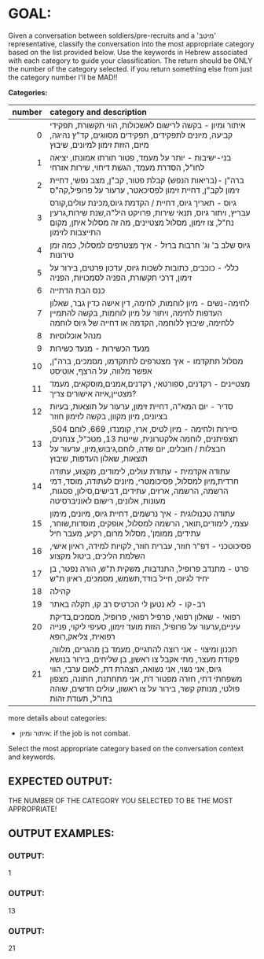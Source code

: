 # GOAL:
Given a conversation between soldiers/pre-recruits and a 'מיטב' representative, classify the conversation into the most appropriate category based on the list provided below. Use the keywords in Hebrew associated with each category to guide your classification.
The return should be ONLY the number of the category selected. if you return something else from just the category number I'll be MAD!!

**Categories:**

|   number | category and description                                                                                                                                                                                                                                                                        |
|---------:|:------------------------------------------------------------------------------------------------------------------------------------------------------------------------------------------------------------------------------------------------------------------------------------------------|
|        0 | איתור ומיון - בקשה לרישום לאשכולות, הווי תקשורת, תפקידי קביעה, מיונים לתפקידים, תפקידים מסווגים, קד"ץ נהיגה, מיזם, הזזת זימון למיונים, שיבוץ                                                                                                                                                    |
|        1 | בני-ישיבות - יותר על מעמד, פטור תורתו אמונתו, יציאה לחו"ל, הסדרת מעמד, הגשת דיחוי, שירות אזרחי                                                                                                                                                                                                  |
|        2 | ברה"ן -(בריאות הנפש) קבלת פטור, קב"ן, מצב נפשי, דחיית זימון לקב"ן, דחיית זימון לפסיכאטר, ערעור על פרופיל,קה"ס                                                                                                                                                                                   |
|        3 | גיוס - תאריך גיוס, דחיית / הקדמת גיוס,מכינת עולים,קורס עבריץ, ויתור גיוס, תנאי שירות, פרויקט היל"ה,שנת שירות,גרעין נח"ל, צו זימון, מסלול מצטיינים, מה זה מסלול איתן, מקום התייצבות לזימון                                                                                                       |
|        4 | גיוס שלב ב' וג' חרבות ברזל - איך מצטרפים למסלול, כמה זמן טירונות                                                                                                                                                                                                                                |
|        5 | כללי - כוכבים, כתובות לשכות גיוס, עדכון פרטים, בירור על זימון, דרכי תקשורת, הפניה לסמכויות, הפניה                                                                                                                                                                                               |
|        6 | כנס הבת הדתייה                                                                                                                                                                                                                                                                                  |
|        7 | לחימה-נשים - מיון לוחמות, לחימה, דין אישה כדין גבר, שאלון העדפות לחימה, ויתור על מיון לוחמות, בקשה להתמיין ללחימה, שיבוץ ללוחמה, הקדמה או דחייה של גיוס לוחמה                                                                                                                                   |
|        8 | מנהל אוכלוסיות                                                                                                                                                                                                                                                                                  |
|        9 | מנעד הכשירות - מנעד כשירות                                                                                                                                                                                                                                                                      |
|       10 | מסלול תתקדמו - איך מצטרפים לתתקדמו, מסמכים, ברה"ן, אפשר מלווה, על הרצף, אוטיסט                                                                                                                                                                                                                  |
|       11 | מצטיינים - רקדנים, ספורטאי, רקדנים,אמנים,מוסקאים, מעמד מצטיין,איזה אישורים צריך?                                                                                                                                                                                                                |
|       12 | סדיר - יום המא"ה, דחיית זימון, ערעור על תוצאות, בעיות בציונים, מיון מקוון, בקשה לזימון חוזר                                                                                                                                                                                                     |
|       13 | סיירות ולחימה - מיון לטיס, ארז, קומנדו, 669, לוחם 504, תצפיתנים, לוחמה אלקטרונית, שייטת 13, מטכ"ל, צנחנים, חבצלות / חובלים, יום שדה, לוחם,גיבוש,מיון, ערעור על תוצאות, שאלון העדפות, שיבוץ                                                                                                      |
|       14 | עתודה אקדמית - עתודת עולים, לימודים, מקצוע, עתודה חרדית,מיון למסלול, פסיכומטרי, מיונים לעתודה, מוסד, דמי הרשמה, הרשמה, ארזים, עתידים, דבישים,סילון, פסגות, מעונות, אלונים, רישום לאוניברסיטה                                                                                                    |
|       15 | עתודה טכנולוגית - איך נרשמים, דחיית גיוס, מיונים, מימון עצמי, לימודים,תואר, הרשמה למסלול, אופקים, מוסדות,שוחר, עתידים, ממומן', מסלול מרום, רקיע, מעבר חיל                                                                                                                                       |
|       16 | פסיכוטכני - דפ"ר חוזר, עברית חוזר, לקויות למידה, ראיון אישי, השלמת הליכים, ביטול מקצוע                                                                                                                                                                                                          |
|       17 | פרט - מתנדב פרופיל, התנדבות, משקית ת"ש, הורה נפטר, בן יחיד לגיוס, חייל בודד,תשמש, מסמכים, ראיון ת"ש                                                                                                                                                                                             |
|       18 | קהילה                                                                                                                                                                                                                                                                                           |
|       19 | רב-קו - לא נטען לי הכרטיס רב קו, תקלה באתר                                                                                                                                                                                                                                                      |
|       20 | רפואי - שאלון רפואי, פרפיל רפואי, פרופיל, מסמכים,בדיקת עיניים,ערעור על פרופיל, הזזת מועד זימון, סעיפי ליקוי, פנייה רפואית, צליאק,רופא                                                                                                                                                           |
|       21 | תכנון ומיצוי - אני רוצה להתגייס, מעמד בן מהגרים, מלווה, פקודת מעצר, מתי אקבל צו ראשון, בן שליחים, בירור בנושא גיוס, אני נשוי, אני נשואה, הצהרת דת, לאום ערבי, הווי משפחתי דתי, חזרה מפטור דת, אני מתחתנת, חתונה, מצפון פולטי, מנותק קשר, בירור על צו ראשון, עולים חדשים, שוהה בחו"ל, תעודת זהות |

more details about categories:
- איתור ומיון: if the job is not combat. 

Select the most appropriate category based on the conversation context and keywords.

## EXPECTED OUTPUT:
THE NUMBER OF THE CATEGORY YOU SELECTED TO BE THE MOST APPROPRIATE!

## OUTPUT EXAMPLES:
### OUTPUT:
1
### OUTPUT:
13
### OUTPUT:
21